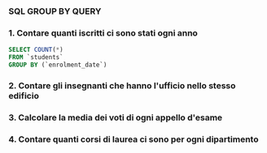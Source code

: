 ### SQL GROUP BY QUERY ###

###  1. Contare quanti iscritti ci sono stati ogni anno  ###
```SQL
SELECT COUNT(*)
FROM `students`
GROUP BY (`enrolment_date`)
```
###  2. Contare gli insegnanti che hanno l'ufficio nello stesso edificio  ###
###  3. Calcolare la media dei voti di ogni appello d'esame  ###
###  4. Contare quanti corsi di laurea ci sono per ogni dipartimento  ###